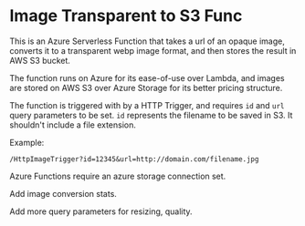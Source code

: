 # Image Transparent to S3 Func

This is an Azure Serverless Function that takes a url of an opaque image, converts it to a transparent webp image format, and then stores the result in AWS S3 bucket.

The function runs on Azure for its ease-of-use over Lambda, and images are stored on AWS S3 over Azure Storage for its better pricing structure.

The function is triggered with by a HTTP Trigger, and requires `id` and `url` query parameters to be set.
`id` represents the filename to be saved in S3. It shouldn't include a file extension.

Example:

```http
/HttpImageTrigger?id=12345&url=http://domain.com/filename.jpg
```

Azure Functions require an azure storage connection set.

Add image conversion stats.

Add more query parameters for resizing, quality.
